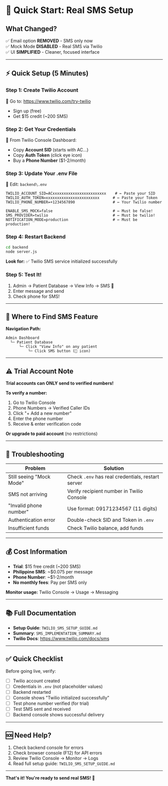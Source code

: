# 🚀 Quick Start: Real SMS Setup

## What Changed?
✅ Email option **REMOVED** - SMS only now  
✅ Mock Mode **DISABLED** - Real SMS via Twilio  
✅ UI **SIMPLIFIED** - Cleaner, focused interface  

---

## ⚡ Quick Setup (5 Minutes)

### Step 1: Create Twilio Account
🔗 Go to: https://www.twilio.com/try-twilio
- Sign up (free)
- Get $15 credit (~200 SMS)

### Step 2: Get Your Credentials
📱 From Twilio Console Dashboard:
- Copy **Account SID** (starts with AC...)
- Copy **Auth Token** (click eye icon)
- Buy a **Phone Number** ($1-2/month)

### Step 3: Update Your .env File
📝 Edit: `backend\.env`

```env
TWILIO_ACCOUNT_SID=ACxxxxxxxxxxxxxxxxxxxxxxxx    # ← Paste your SID
TWILIO_AUTH_TOKEN=xxxxxxxxxxxxxxxxxxxxxxxx      # ← Paste your Token
TWILIO_PHONE_NUMBER=+1234567890                 # ← Your Twilio number

ENABLE_SMS_MOCK=false                           # ← Must be false!
SMS_PROVIDER=twilio                             # ← Must be twilio!
NOTIFICATION_MODE=production                    # ← Must be production!
```

### Step 4: Restart Backend
```bash
cd backend
node server.js
```

**Look for:** ✅ Twilio SMS service initialized successfully

### Step 5: Test It!
1. Admin → Patient Database → View Info → SMS 💬
2. Enter message and send
3. Check phone for SMS!

---

## 🎯 Where to Find SMS Feature

**Navigation Path:**
```
Admin Dashboard 
  └─ Patient Database
      └─ Click "View Info" on any patient
          └─ Click SMS button (💬 icon)
```

---

## ⚠️ Trial Account Note

**Trial accounts can ONLY send to verified numbers!**

**To verify a number:**
1. Go to Twilio Console
2. Phone Numbers → Verified Caller IDs
3. Click "+ Add a new number"
4. Enter the phone number
5. Receive & enter verification code

**Or upgrade to paid account** (no restrictions)

---

## 🐛 Troubleshooting

| Problem | Solution |
|---------|----------|
| Still seeing "Mock Mode" | Check `.env` has real credentials, restart server |
| SMS not arriving | Verify recipient number in Twilio Console |
| "Invalid phone number" | Use format: 09171234567 (11 digits) |
| Authentication error | Double-check SID and Token in `.env` |
| Insufficient funds | Check Twilio balance, add funds |

---

## 💰 Cost Information

- **Trial**: $15 free credit (~200 SMS)
- **Philippine SMS**: ~$0.075 per message
- **Phone Number**: ~$1-2/month
- **No monthly fees**: Pay per SMS only

**Monitor usage:** Twilio Console → Usage → Messaging

---

## 📚 Full Documentation

- **Setup Guide**: `TWILIO_SMS_SETUP_GUIDE.md`
- **Summary**: `SMS_IMPLEMENTATION_SUMMARY.md`
- **Twilio Docs**: https://www.twilio.com/docs/sms

---

## ✅ Quick Checklist

Before going live, verify:

- [ ] Twilio account created
- [ ] Credentials in `.env` (not placeholder values)
- [ ] Backend restarted
- [ ] Console shows "Twilio initialized successfully"
- [ ] Test phone number verified (for trial)
- [ ] Test SMS sent and received
- [ ] Backend console shows successful delivery

---

## 🆘 Need Help?

1. Check backend console for errors
2. Check browser console (F12) for API errors
3. Review Twilio Console → Monitor → Logs
4. Read full setup guide: `TWILIO_SMS_SETUP_GUIDE.md`

---

**That's it! You're ready to send real SMS! 🎉**
